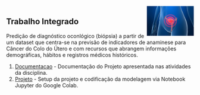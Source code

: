 <img src="/zImagens/CervicalCancer.jpg" align="right" width="25%" height="25%"/>

## Trabalho Integrado
Predição de diagnóstico oconlógico (biópsia) a partir de um dataset que centra-se na previsão de indicadores de anaminese para Câncer do Colo do Útero e com recursos que abrangem informações demográficas, hábitos e registros médicos históricos.

1. [Documentacao](01-Documentacao) - Documentação do Projeto apresentada nas atividades da disciplina.
2. [Projeto](02-Projeto) - Setup da projeto e codificação da modelagem via Notebook Jupyter do Google Colab.
